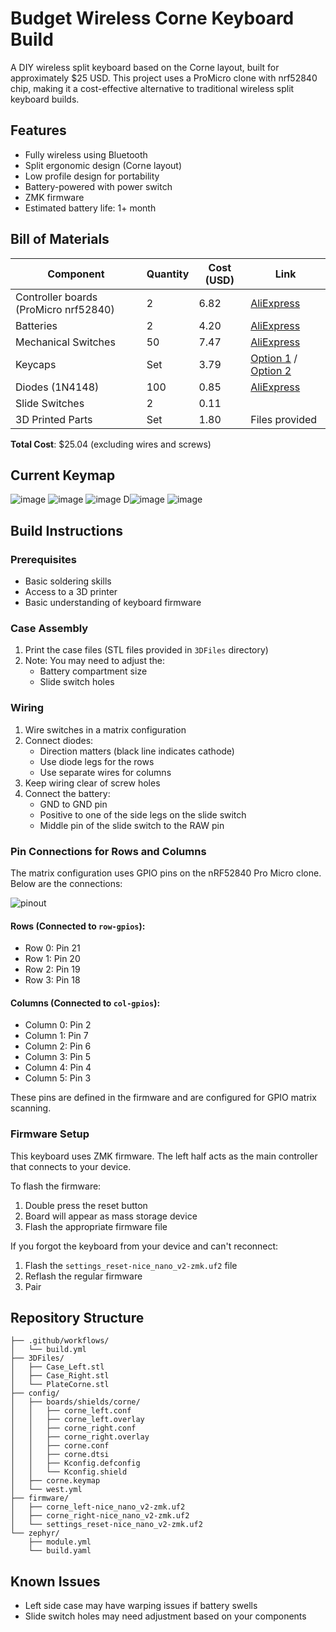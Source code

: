 # Budget Wireless Corne Keyboard Build

A DIY wireless split keyboard based on the Corne layout, built for approximately $25 USD. This project uses a ProMicro clone with nrf52840 chip, making it a cost-effective alternative to traditional wireless split keyboard builds.

## Features
- Fully wireless using Bluetooth
- Split ergonomic design (Corne layout)
- Low profile design for portability
- Battery-powered with power switch
- ZMK firmware
- Estimated battery life: 1+ month

## Bill of Materials

| Component | Quantity | Cost (USD) | Link |
|-----------|----------|------------|------|
| Controller boards (ProMicro nrf52840) | 2 | 6.82 | [AliExpress](https://a.aliexpress.com/_EIV3vwY) |
| Batteries | 2 | 4.20 | [AliExpress](https://a.aliexpress.com/_Eynt9TK) |
| Mechanical Switches | 50 | 7.47 | [AliExpress](https://a.aliexpress.com/_EGhMxEC) |
| Keycaps | Set | 3.79 | [Option 1](https://a.aliexpress.com/_EzQyNtA) / [Option 2](https://a.aliexpress.com/_EH8mNqs) |
| Diodes (1N4148) | 100 | 0.85 | [AliExpress](https://a.aliexpress.com/_EwZoG2G) |
| Slide Switches | 2 | 0.11 | |
| 3D Printed Parts | Set | 1.80 | Files provided |

**Total Cost**: $25.04 (excluding wires and screws)

## Current Keymap

![image](https://github.com/user-attachments/assets/362ff580-5528-4f7a-ad09-1fa24acbc6c7)
![image](https://github.com/user-attachments/assets/3da97ceb-8e2a-43c5-a241-cf9ad4206688)
![image](https://github.com/user-attachments/assets/cd0f5396-0af1-4aa2-a4e2-1783f79b9708)
D![image](https://github.com/user-attachments/assets/2a8999cc-e58c-4d51-a142-067cb7ca768c)
![image](https://github.com/user-attachments/assets/06909fd8-bb4d-4956-88a1-f5d6a8b80e5f)

## Build Instructions

### Prerequisites
- Basic soldering skills
- Access to a 3D printer
- Basic understanding of keyboard firmware

### Case Assembly
1. Print the case files (STL files provided in `3DFiles` directory)
2. Note: You may need to adjust the:
   - Battery compartment size
   - Slide switch holes

### Wiring
1. Wire switches in a matrix configuration
2. Connect diodes:
   - Direction matters (black line indicates cathode)
   - Use diode legs for the rows
   - Use separate wires for columns
3. Keep wiring clear of screw holes
4. Connect the battery:
   - GND to GND pin
   - Positive to one of the side legs on the slide switch
   - Middle pin of the slide switch to the RAW pin

### Pin Connections for Rows and Columns
The matrix configuration uses GPIO pins on the nRF52840 Pro Micro clone. Below are the connections:

![pinout](https://github.com/user-attachments/assets/ae1bf9eb-8071-4a8f-8cac-c95a39f61f9e)

#### Rows (Connected to `row-gpios`):
- Row 0: Pin 21
- Row 1: Pin 20
- Row 2: Pin 19
- Row 3: Pin 18

#### Columns (Connected to `col-gpios`):
- Column 0: Pin 2
- Column 1: Pin 7
- Column 2: Pin 6
- Column 3: Pin 5
- Column 4: Pin 4
- Column 5: Pin 3

These pins are defined in the firmware and are configured for GPIO matrix scanning.

### Firmware Setup
This keyboard uses ZMK firmware. The left half acts as the main controller that connects to your device.

To flash the firmware:
1. Double press the reset button
2. Board will appear as mass storage device
3. Flash the appropriate firmware file

If you forgot the keyboard from your device and can't reconnect:
1. Flash the `settings_reset-nice_nano_v2-zmk.uf2` file
2. Reflash the regular firmware
3. Pair

## Repository Structure
```
├── .github/workflows/
│   └── build.yml
├── 3DFiles/
│   ├── Case_Left.stl
│   ├── Case_Right.stl
│   └── PlateCorne.stl
├── config/
│   ├── boards/shields/corne/
│   │   ├── corne_left.conf
│   │   ├── corne_left.overlay
│   │   ├── corne_right.conf
│   │   ├── corne_right.overlay
│   │   ├── corne.conf
│   │   ├── corne.dtsi
│   │   ├── Kconfig.defconfig
│   │   └── Kconfig.shield
│   ├── corne.keymap
│   └── west.yml
├── firmware/
│   ├── corne_left-nice_nano_v2-zmk.uf2
│   ├── corne_right-nice_nano_v2-zmk.uf2
│   └── settings_reset-nice_nano_v2-zmk.uf2
└── zephyr/
    ├── module.yml
    └── build.yaml
```

## Known Issues
- Left side case may have warping issues if battery swells
- Slide switch holes may need adjustment based on your components
